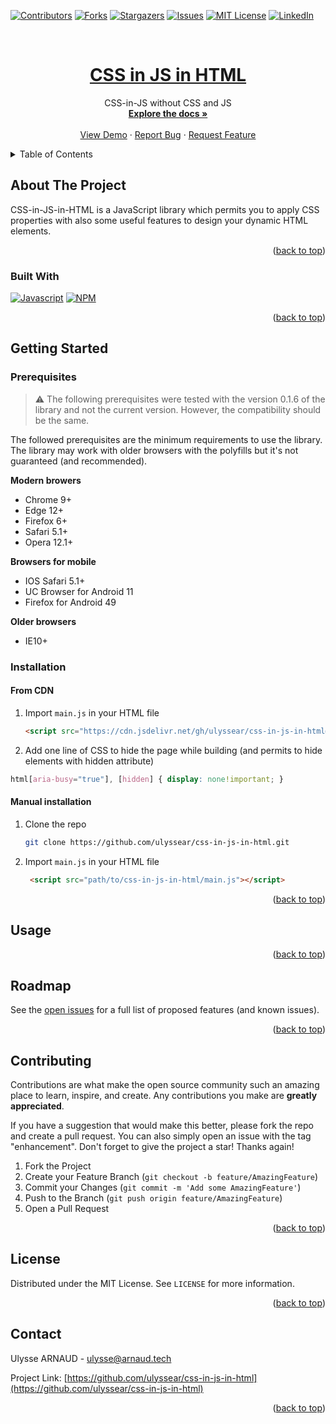 <a name="readme-top"></a>

[![Contributors][contributors-shield]][contributors-url]
[![Forks][forks-shield]][forks-url]
[![Stargazers][stars-shield]][stars-url]
[![Issues][issues-shield]][issues-url]
[![MIT License][license-shield]][license-url]
[![LinkedIn][linkedin-shield]][linkedin-url]



<!-- PROJECT LOGO -->
<br />
<div align="center">
  <a href="https://github.com/ulyssear/css-in-js-in-html">
    <h1 align="center">CSS in JS in HTML</h1>
  </a>

  <p align="center">
    CSS-in-JS without CSS and JS
    <br />
    <a href="https://github.com/ulyssear/css-in-js-in-html"><strong>Explore the docs »</strong></a>
    <br />
    <br />
    <a href="https://github.com/ulyssear/css-in-js-in-html">View Demo</a>
    ·
    <a href="https://github.com/ulyssear/css-in-js-in-html/issues">Report Bug</a>
    ·
    <a href="https://github.com/ulyssear/css-in-js-in-html/issues">Request Feature</a>
  </p>
</div>



<!-- TABLE OF CONTENTS -->
<details>
  <summary>Table of Contents</summary>
  <ol>
    <li>
      <a href="#about-the-project">About The Project</a>
      <ul>
        <li><a href="#built-with">Built With</a></li>
      </ul>
    </li>
    <li>
      <a href="#getting-started">Getting Started</a>
      <ul>
        <li><a href="#prerequisites">Prerequisites</a></li>
        <li><a href="#installation">Installation</a></li>
      </ul>
    </li>
    <li><a href="#usage">Usage</a></li>
    <li><a href="#roadmap">Roadmap</a></li>
    <li><a href="#contributing">Contributing</a></li>
    <li><a href="#license">License</a></li>
    <li><a href="#contact">Contact</a></li>
    <!-- <li><a href="#acknowledgments">Acknowledgments</a></li> -->
  </ol>
</details>



<!-- ABOUT THE PROJECT -->
## About The Project

<!-- TODO : ADD dynamic examples -->

CSS-in-JS-in-HTML is a JavaScript library which permits you to apply CSS properties with also some useful features to design your dynamic HTML elements.

<p align="right">(<a href="#readme-top">back to top</a>)</p>



### Built With

[![Javascript][Javascript-shield]][Javascript-url]
[![NPM][NPM-shield]][NPM-url]


<p align="right">(<a href="#readme-top">back to top</a>)</p>



<!-- GETTING STARTED -->
## Getting Started

### Prerequisites

> ⚠️ The following prerequisites were tested with the version 0.1.6 of the library and not the current version. However, the compatibility should be the same.

The followed prerequisites are the minimum requirements to use the library. The library may work with older browsers with the polyfills but it's not guaranteed (and recommended).

__Modern browers__
  - Chrome 9+
  - Edge 12+
  - Firefox 6+
  - Safari 5.1+
  - Opera 12.1+

__Browsers for mobile__
  - IOS Safari 5.1+
  - UC Browser for Android 11
  - Firefox for Android 49

__Older browsers__
  - IE10+

### Installation

#### From CDN

1. Import `main.js` in your HTML file
   ```html
   <script src="https://cdn.jsdelivr.net/gh/ulyssear/css-in-js-in-html@master/main.js"></script>
   ```

2. Add one line of CSS to hide the page while building (and permits to hide elements with hidden attribute)
  ```css
  html[aria-busy="true"], [hidden] { display: none!important; }
  ```

#### Manual installation

1. Clone the repo
   ```sh
   git clone https://github.com/ulyssear/css-in-js-in-html.git
   ```
2. Import `main.js` in your HTML file
   ```html
    <script src="path/to/css-in-js-in-html/main.js"></script>
    ```

<p align="right">(<a href="#readme-top">back to top</a>)</p>


<!-- USAGE EXAMPLES -->
## Usage

<!-- TODO : ADD examples -->

<p align="right">(<a href="#readme-top">back to top</a>)</p>



<!-- ROADMAP -->
## Roadmap

<!-- TODO : ADD roadmap
- [ ] Feature 1
- [ ] Feature 2
- [ ] Feature 3
    - [ ] Nested Feature
-->
See the [open issues](https://github.com/ulyssear/css-in-js-in-html/issues) for a full list of proposed features (and known issues).

<p align="right">(<a href="#readme-top">back to top</a>)</p>


<!-- CONTRIBUTING -->
## Contributing

Contributions are what make the open source community such an amazing place to learn, inspire, and create. Any contributions you make are **greatly appreciated**.

If you have a suggestion that would make this better, please fork the repo and create a pull request. You can also simply open an issue with the tag "enhancement".
Don't forget to give the project a star! Thanks again!

1. Fork the Project
2. Create your Feature Branch (`git checkout -b feature/AmazingFeature`)
3. Commit your Changes (`git commit -m 'Add some AmazingFeature'`)
4. Push to the Branch (`git push origin feature/AmazingFeature`)
5. Open a Pull Request

<p align="right">(<a href="#readme-top">back to top</a>)</p>



<!-- LICENSE -->
## License

Distributed under the MIT License. See `LICENSE` for more information.

<p align="right">(<a href="#readme-top">back to top</a>)</p>



<!-- CONTACT -->
## Contact

Ulysse ARNAUD - ulysse@arnaud.tech

Project Link: [https://github.com/ulyssear/css-in-js-in-html](https://github.com/ulyssear/css-in-js-in-html)

<p align="right">(<a href="#readme-top">back to top</a>)</p>




<!-- MARKDOWN LINKS & IMAGES -->
<!-- https://www.markdownguide.org/basic-syntax/#reference-style-links -->
[contributors-shield]: https://img.shields.io/github/contributors/ulyssear/css-in-js-in-html.svg?style=for-the-badge
[contributors-url]: https://github.com/ulyssear/css-in-js-in-html/graphs/contributors
[forks-shield]: https://img.shields.io/github/forks/ulyssear/css-in-js-in-html.svg?style=for-the-badge
[forks-url]: https://github.com/ulyssear/css-in-js-in-html/network/members
[stars-shield]: https://img.shields.io/github/stars/ulyssear/css-in-js-in-html.svg?style=for-the-badge
[stars-url]: https://github.com/ulyssear/css-in-js-in-html/stargazers
[issues-shield]: https://img.shields.io/github/issues/ulyssear/css-in-js-in-html.svg?style=for-the-badge
[issues-url]: https://github.com/ulyssear/css-in-js-in-html/issues
[license-shield]: https://img.shields.io/github/license/ulyssear/css-in-js-in-html.svg?style=for-the-badge
[license-url]: https://github.com/ulyssear/css-in-js-in-html/blob/master/LICENSE
[linkedin-shield]: https://img.shields.io/badge/-LinkedIn-black.svg?style=for-the-badge&logo=linkedin&colorB=555
[linkedin-url]: https://linkedin.com/in/ulyssearnaud
[JavaScript-shield]: https://img.shields.io/badge/JavaScript-323330?style=for-the-badge&logo=javascript&logoColor=F7DF1E
[JavaScript-url]: https://www.javascript.com/
[NPM-shield]: https://img.shields.io/badge/npm-CB3837?style=for-the-badge&logo=npm&logoColor=white
[NPM-url]: https://www.npmjs.com/
